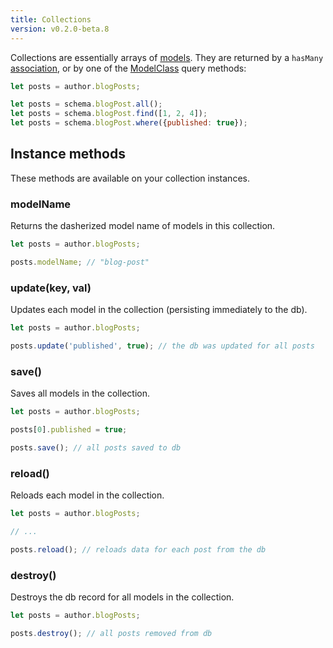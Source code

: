 ```yaml
---
title: Collections
version: v0.2.0-beta.8
---
```


Collections are essentially arrays of [models](../Models). They are returned by a `hasMany` [association](../models/#associations), or by one of the [ModelClass](../models/#class-methods) query methods:

```js
let posts = author.blogPosts;

let posts = schema.blogPost.all();
let posts = schema.blogPost.find([1, 2, 4]);
let posts = schema.blogPost.where({published: true});
```

## Instance methods

These methods are available on your collection instances.

### modelName

Returns the dasherized model name of models in this collection.

```js
let posts = author.blogPosts;

posts.modelName; // "blog-post"
```

### update(key, val)

Updates each model in the collection (persisting immediately to the db).

```js
let posts = author.blogPosts;

posts.update('published', true); // the db was updated for all posts
```

### save()

Saves all models in the collection.

```js
let posts = author.blogPosts;

posts[0].published = true;

posts.save(); // all posts saved to db
```

### reload()

Reloads each model in the collection.

```js
let posts = author.blogPosts;

// ...

posts.reload(); // reloads data for each post from the db
```

### destroy()

Destroys the db record for all models in the collection.

```js
let posts = author.blogPosts;

posts.destroy(); // all posts removed from db
```
